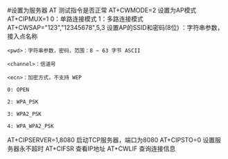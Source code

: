 #设置为服务器
AT                      测试指令是否正常
AT+CWMODE=2             设置为AP模式
AT+CIPMUX=1             0：单路连接模式 1：多路连接模式
AT+CWSAP="123","12345678",5,3   设置AP的SSID和密码(8位)
    <ssid>：字符串参数，接入点名称

    <pwd>：字符串参数，密码，范围：8 ~ 63 字节 ASCII

    <channel>：信道号

    <ecn>：加密方式，不支持 WEP

    0: OPEN

    2: WPA_PSK

    3: WPA2_PSK

    4: WPA_WPA2_PSK

AT+CIPSERVER=1,8080     启动TCP服务器，端口为8080
AT+CIPSTO=0             设置服务器永不超时
AT+CIFSR                查看IP地址
AT+CWLIF                查询连接信息